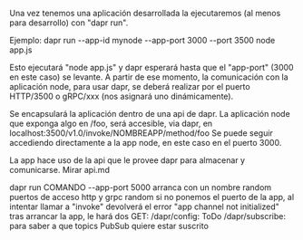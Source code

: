 Una vez tenemos una aplicación desarrollada la ejecutaremos (al menos para desarrollo) con "dapr run".

Ejemplo:
dapr run --app-id mynode --app-port 3000 --port 3500 node app.js

Esto ejecutará "node app.js" y dapr esperará hasta que el "app-port" (3000 en este caso) se levante.
A partir de ese momento, la comunicación con la aplicación node, para usar dapr, se deberá realizar por el puerto HTTP/3500 o gRPC/xxx (nos asignará uno dinámicamente).

Se encapsulará la aplicación dentro de una api de dapr.
La aplicación node que exponga algo en /foo, será accesible, via dapr, en localhost:3500/v1.0/invoke/NOMBREAPP/method/foo
Se puede seguir accediendo directamente a la app node, en este caso en el puerto 3000.

La app hace uso de la api que le provee dapr para almacenar y comunicarse.
Mirar api.md


dapr run COMANDO --app-port 5000
  arranca con un nombre random
  puertos de acceso http y grpc random
  si no ponemos el puerto de la app, al intentar llamar a "invoke" devolverá el error "app channel not initialized"
  tras arrancar la app, le hará dos GET:
    /dapr/config: ToDo
    /dapr/subscribe: para saber a que topics PubSub quiere estar suscrito
